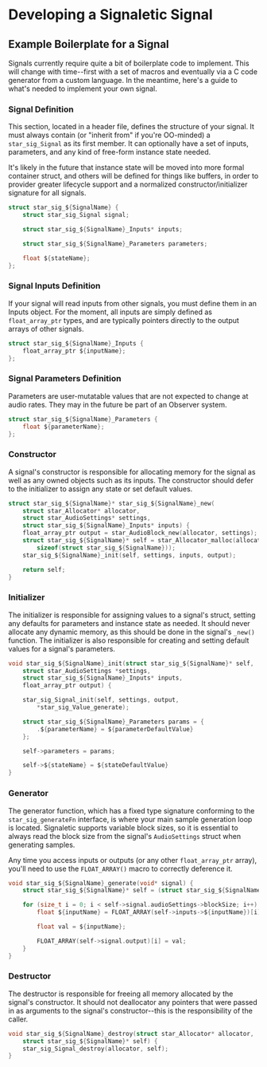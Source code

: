 # Developing a Signaletic Signal

## Example Boilerplate for a Signal

Signals currently require quite a bit of boilerplate code to implement. This will change with time--first with a set of macros and eventually via a C code generator from a custom language. In the meantime, here's a guide to what's needed to implement your own signal.

### Signal Definition

This section, located in a header file, defines the structure of your signal. It must always contain
(or "inherit from" if you're OO-minded) a ```star_sig_Signal``` as its first member. It can optionally have a set of inputs, parameters, and any kind of free-form instance state needed.

It's likely in the future that instance state will be moved into more formal container struct, and others will be defined for things like buffers, in order to provider greater lifecycle support and a normalized constructor/initializer signature for all signals.

```c
struct star_sig_${SignalName} {
    struct star_sig_Signal signal;

    struct star_sig_${SignalName}_Inputs* inputs;

    struct star_sig_${SignalName}_Parameters parameters;

    float ${stateName};
};
```

### Signal Inputs Definition

If your signal will read inputs from other signals, you must define them in an Inputs object. For the moment, all inputs are simply defined as ```float_array_ptr``` types, and are typically pointers directly to the output arrays of other signals.

```c
struct star_sig_${SignalName}_Inputs {
    float_array_ptr ${inputName};
};
```

### Signal Parameters Definition

Parameters are user-mutatable values that are not expected to change at audio rates. They may in the future be part of an Observer system.

```c
struct star_sig_${SignalName}_Parameters {
    float ${parameterName};
};
```

### Constructor

A signal's constructor is responsible for allocating memory for the signal as well as any owned objects such as its inputs. The constructor should defer to the initializer to assign any state or set default values.

```c
struct star_sig_${SignalName}* star_sig_${SignalName}_new(
    struct star_Allocator* allocator,
    struct star_AudioSettings* settings,
    struct star_sig_${SignalName}_Inputs* inputs) {
    float_array_ptr output = star_AudioBlock_new(allocator, settings);
    struct star_sig_${SignalName}* self = star_Allocator_malloc(allocator,
        sizeof(struct star_sig_${SignalName}));
    star_sig_${SignalName}_init(self, settings, inputs, output);

    return self;
}
```

### Initializer

The initializer is responsible for assigning values to a signal's struct, setting any defaults for parameters and instance state as needed. It should never allocate any dynamic memory, as this should be done in the signal's ```_new()``` function. The initializer is also responsible for creating and setting default values for a signal's parameters.

```c
void star_sig_${SignalName}_init(struct star_sig_${SignalName}* self,
    struct star_AudioSettings *settings,
    struct star_sig_${SignalName}_Inputs* inputs,
    float_array_ptr output) {

    star_sig_Signal_init(self, settings, output,
        *star_sig_Value_generate);

    struct star_sig_${SignalName}_Parameters params = {
        .${parameterName} = ${parameterDefaultValue}
    };

    self->parameters = params;

    self->${stateName} = ${stateDefaultValue}
}
```

### Generator

The generator function, which has a fixed type signature conforming to the ```star_sig_generateFn``` interface, is where your main sample generation loop is located. Signaletic supports variable block sizes, so it is essential to always read the block size from the signal's ```AudioSettings``` struct when generating samples.

Any time you access inputs or outputs (or any other ```float_array_ptr``` array), you'll need to use the ```FLOAT_ARRAY()``` macro to correctly deference it.

````c
void star_sig_${SignalName}_generate(void* signal) {
    struct star_sig_${SignalName}* self = (struct star_sig_${SignalName}*) signal;

    for (size_t i = 0; i < self->signal.audioSettings->blockSize; i++) {
        float ${inputName} = FLOAT_ARRAY(self->inputs->${inputName})[i];

        float val = ${inputName};

        FLOAT_ARRAY(self->signal.output)[i] = val;
    }
}
````

### Destructor

The destructor is responsible for freeing all memory allocated by the signal's constructor. It should not deallocator any pointers that were passed in as arguments to the signal's constructor--this is the responsibility of the caller.

````c
void star_sig_${SignalName}_destroy(struct star_Allocator* allocator,
    struct star_sig_${SignalName}* self) {
    star_sig_Signal_destroy(allocator, self);
}
````
